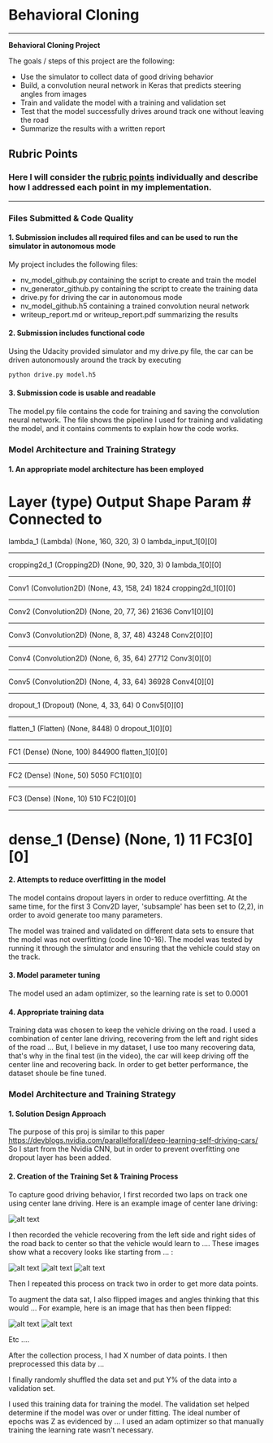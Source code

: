 # **Behavioral Cloning** 

---

**Behavioral Cloning Project**

The goals / steps of this project are the following:
* Use the simulator to collect data of good driving behavior
* Build, a convolution neural network in Keras that predicts steering angles from images
* Train and validate the model with a training and validation set
* Test that the model successfully drives around track one without leaving the road
* Summarize the results with a written report


[//]: # (Image References)

[image1]: ./examples/placeholder.png "Model Visualization"
[image2]: ./examples/placeholder.png "Grayscaling"
[image3]: ./examples/placeholder_small.png "Recovery Image"
[image4]: ./examples/placeholder_small.png "Recovery Image"
[image5]: ./examples/placeholder_small.png "Recovery Image"
[image6]: ./examples/placeholder_small.png "Normal Image"
[image7]: ./examples/placeholder_small.png "Flipped Image"

## Rubric Points
### Here I will consider the [rubric points](https://review.udacity.com/#!/rubrics/432/view) individually and describe how I addressed each point in my implementation.  

---
### Files Submitted & Code Quality

#### 1. Submission includes all required files and can be used to run the simulator in autonomous mode

My project includes the following files:
* nv_model_github.py containing the script to create and train the model
* nv_generator_github.py containing the script to create the training data
* drive.py for driving the car in autonomous mode
* nv_model_github.h5 containing a trained convolution neural network 
* writeup_report.md or writeup_report.pdf summarizing the results

#### 2. Submission includes functional code
Using the Udacity provided simulator and my drive.py file, the car can be driven autonomously around the track by executing 
```sh
python drive.py model.h5
```

#### 3. Submission code is usable and readable

The model.py file contains the code for training and saving the convolution neural network. The file shows the pipeline I used for training and validating the model, and it contains comments to explain how the code works.

### Model Architecture and Training Strategy

#### 1. An appropriate model architecture has been employed

Layer (type)                     Output Shape          Param #     Connected to                     
====================================================================================================
lambda_1 (Lambda)                (None, 160, 320, 3)   0           lambda_input_1[0][0]             
____________________________________________________________________________________________________
cropping2d_1 (Cropping2D)        (None, 90, 320, 3)    0           lambda_1[0][0]                   
____________________________________________________________________________________________________
Conv1 (Convolution2D)            (None, 43, 158, 24)   1824        cropping2d_1[0][0]               
____________________________________________________________________________________________________
Conv2 (Convolution2D)            (None, 20, 77, 36)    21636       Conv1[0][0]                      
____________________________________________________________________________________________________
Conv3 (Convolution2D)            (None, 8, 37, 48)     43248       Conv2[0][0]                      
____________________________________________________________________________________________________
Conv4 (Convolution2D)            (None, 6, 35, 64)     27712       Conv3[0][0]                      
____________________________________________________________________________________________________
Conv5 (Convolution2D)            (None, 4, 33, 64)     36928       Conv4[0][0]                      
____________________________________________________________________________________________________
dropout_1 (Dropout)              (None, 4, 33, 64)     0           Conv5[0][0]                      
____________________________________________________________________________________________________
flatten_1 (Flatten)              (None, 8448)          0           dropout_1[0][0]                  
____________________________________________________________________________________________________
FC1 (Dense)                      (None, 100)           844900      flatten_1[0][0]                  
____________________________________________________________________________________________________
FC2 (Dense)                      (None, 50)            5050        FC1[0][0]                        
____________________________________________________________________________________________________
FC3 (Dense)                      (None, 10)            510         FC2[0][0]                        
____________________________________________________________________________________________________
dense_1 (Dense)                  (None, 1)             11          FC3[0][0]                        
====================================================================================================

#### 2. Attempts to reduce overfitting in the model

The model contains dropout layers in order to reduce overfitting.
At the same time, for the first 3 Conv2D layer, 'subsample' has been set to (2,2), in order to avoid generate too many parameters.

The model was trained and validated on different data sets to ensure that the model was not overfitting (code line 10-16). The model was tested by running it through the simulator and ensuring that the vehicle could stay on the track.

#### 3. Model parameter tuning

The model used an adam optimizer, so the learning rate is set to 0.0001

#### 4. Appropriate training data

Training data was chosen to keep the vehicle driving on the road. I used a combination of center lane driving, recovering from the left and right sides of the road ... 
But, I believe in my dataset, I use too many recovering data, that's why in the final test (in the video), the car will keep driving off the center line and recovering back. In order to get better performance, the dataset shoule be fine tuned.

### Model Architecture and Training Strategy

#### 1. Solution Design Approach

The purpose of this proj is similar to this paper https://devblogs.nvidia.com/parallelforall/deep-learning-self-driving-cars/
So I start from the Nvidia CNN, but in order to prevent overfitting one dropout layer has been added.

#### 2. Creation of the Training Set & Training Process

To capture good driving behavior, I first recorded two laps on track one using center lane driving. Here is an example image of center lane driving:

![alt text][image2]

I then recorded the vehicle recovering from the left side and right sides of the road back to center so that the vehicle would learn to .... These images show what a recovery looks like starting from ... :

![alt text][image3]
![alt text][image4]
![alt text][image5]

Then I repeated this process on track two in order to get more data points.

To augment the data sat, I also flipped images and angles thinking that this would ... For example, here is an image that has then been flipped:

![alt text][image6]
![alt text][image7]

Etc ....

After the collection process, I had X number of data points. I then preprocessed this data by ...


I finally randomly shuffled the data set and put Y% of the data into a validation set. 

I used this training data for training the model. The validation set helped determine if the model was over or under fitting. The ideal number of epochs was Z as evidenced by ... I used an adam optimizer so that manually training the learning rate wasn't necessary.
